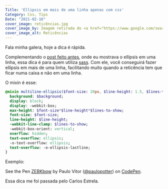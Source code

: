 ```yaml
---
Title: 'Ellipsis em mais de uma linha apenas com css'
Category: Css, Tips
Date: "2021-02-16"
cover_image: reticências.jpg
cover_image_by: Imagem retirada do <a href="https://www.google.com/search?q=reticencias&tbm=isch&ved=2ahUKEwjsqbSd_u7uAhVVMrkGHf-GCdUQ2-cCegQIABAA&oq=reticencias&gs_lcp=CgNpbWcQAzICCAAyAggAMgIIADICCAAyAggAMgIIADICCAAyAggAMgQIABAeMgQIABAeUJoLWJoLYOkNaABwAHgAgAFqiAFqkgEDMC4xmAEAoAEBqgELZ3dzLXdpei1pbWfAAQE&sclient=img&ei=bggsYOy6MtXk5OUP_42mqA0&bih=981&biw=2520#imgrc=msXkVi-Jn8jP0M" title="google">google</a>
cover_image_alt: Reticências
---
```


Fala minha galera, hoje a dica é rápida.

Complementando o [post feito antes](./como-fazer-reticenciasellipsis-apenas-com-css.html), onde eu mostrava o ellipsis em uma linha, essa dica é para quem utiliza [sass](https://sass-lang.com/guide).
Com ele, você conseguirá fazer ellipsis em mais de uma linha, facilitando muito quando a reticência tem que ficar numa caixa e não em uma linha.

O mixin é esse:

```sass
@mixin multiline-ellipsis($font-size: 20px, $line-height: 1.5, $lines-to-show: 10, $background: transparent) {
  background: $background;
  display: block;
  display: -webkit-box;
  max-height: $font-size*$line-height*$lines-to-show;
  font-size: $font-size;
  line-height: $line-height;
  -webkit-line-clamp: $lines-to-show;
  -webkit-box-orient: vertical;
  overflow: hidden;
  text-overflow: ellipsis;
  -o-text-overflow: ellipsis;
  text-overflow: -o-ellipsis-lastline;
}
```

Exemplo:

<p data-height="400" data-theme-id="dark" data-slug-hash="ZEBKbqw" data-default-tab="css,result" data-user="paulopotter" data-embed-version="2" data-pen-title="ZEBKbqw" class="codepen">See the Pen <a href="https://codepen.io/paulopotter/pen/ZEBKbqw/">ZEBKbqw</a> by Paulo Vitor (<a href="https://codepen.io/paulopotter">@paulopotter</a>) on <a href="https://codepen.io">CodePen</a>.</p>


Essa dica me foi passada pelo Carlos Estrela.

<script async src="https://production-assets.codepen.io/assets/embed/ei.js"></script>
